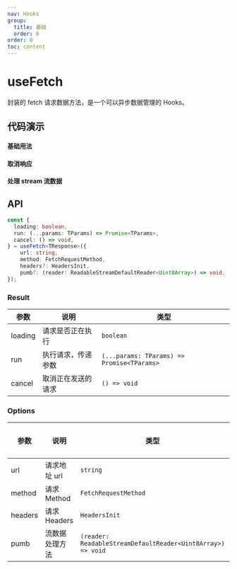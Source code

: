 ```yaml
---
nav: Hooks
group:
  title: 基础
  order: 0
order: 0
toc: content
---
```


# useFetch

封装的 fetch 请求数据方法，是一个可以异步数据管理的 Hooks。

## 代码演示

#### 基础用法

<code src="./demo/basic.tsx"></code>

#### 取消响应

<code src="./demo/cancel.tsx"></code>

#### 处理 stream 流数据

<code src="./demo/stream.tsx"></code>

## API

```typescript
const {
  loading: boolean,
  run: (...params: TParams) => Promise<TParams>,
  cancel: () => void,
} = useFetch<TResponse>({
    url: string,
    method: FetchRequestMethod,
    headers?: HeadersInit,
    pumb?: (reader: ReadableStreamDefaultReader<Uint8Array>) => void,
});
```

### Result

| 参数    | 说明               | 类型                                       |
| ------- | ------------------ | ------------------------------------------ |
| loading | 请求是否正在执行   | `boolean`                                  |
| run     | 执行请求，传递参数 | `(...params: TParams) => Promise<TParams>` |
| cancel  | 取消正在发送的请求 | `() => void`                               |

### Options

| 参数    | 说明           | 类型                                                        | 默认值 |
| ------- | -------------- | ----------------------------------------------------------- | ------ |
| url     | 请求地址 url   | `string`                                                    | -      |
| method  | 请求 Method    | `FetchRequestMethod`                                        | GET    |
| headers | 请求 Headers   | `HeadersInit`                                               | -      |
| pumb    | 流数据处理方法 | `(reader: ReadableStreamDefaultReader<Uint8Array>) => void` | -      |
